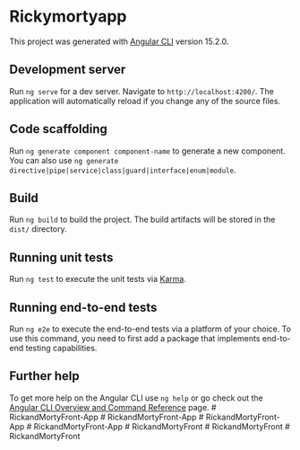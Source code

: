 # Rickymortyapp

This project was generated with [Angular CLI](https://github.com/angular/angular-cli) version 15.2.0.

## Development server

Run `ng serve` for a dev server. Navigate to `http://localhost:4200/`. The application will automatically reload if you change any of the source files.

## Code scaffolding

Run `ng generate component component-name` to generate a new component. You can also use `ng generate directive|pipe|service|class|guard|interface|enum|module`.

## Build

Run `ng build` to build the project. The build artifacts will be stored in the `dist/` directory.

## Running unit tests

Run `ng test` to execute the unit tests via [Karma](https://karma-runner.github.io).

## Running end-to-end tests

Run `ng e2e` to execute the end-to-end tests via a platform of your choice. To use this command, you need to first add a package that implements end-to-end testing capabilities.

## Further help

To get more help on the Angular CLI use `ng help` or go check out the [Angular CLI Overview and Command Reference](https://angular.io/cli) page.
#   R i c k a n d M o r t y F r o n t - A p p  
 #   R i c k a n d M o r t y F r o n t - A p p  
 #   R i c k a n d M o r t y F r o n t - A p p  
 #   R i c k a n d M o r t y F r o n t - A p p  
 #   R i c k a n d M o r t y F r o n t  
 #   R i c k a n d M o r t y F r o n t  
 #   R i c k a n d M o r t y F r o n t  
 